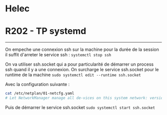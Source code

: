 
# Helec
# R202 - TP systemd
---

On empeche une connexion ssh sur la machine pour la durée de la session il suffit d'arreter le service ssh :
``systemctl stop ssh``

On va utiliser ssh.socket qui a pour particularité de démarrer un process ssh quand il y a une connexion.
On surcharge le service ssh.socket pour le runtime de la machine
``sudo systemctl edit --runtime ssh.socket``

Avec la configuration suivante :

```bash
cat /etc/netplan/01-netcfg.yaml 
# Let NetworkManager manage all de-vices on this system network: version: 2 renderer: networkd ethernets: eth0: dhcp4: true dhcp6: false eth1: addresses: - 10.3.0.14/24 nameservers: search: [iutbeziers.fr] addresses: [1.1.1.1] routes: - to: 0.0.0.0 via: 10.3.0.2
```
Puis de démarrer le service ssh.socket
``sudo systemctl start ssh.socket`` 

